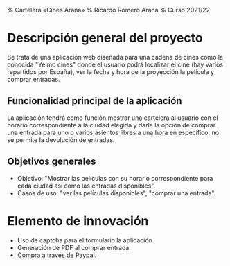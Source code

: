 % Cartelera «Cines Arana»
% Ricardo Romero Arana
% Curso 2021/22

# Descripción general del proyecto

Se trata de una aplicación web diseñada para una cadena de cines como la conocida "Yelmo cines" 
donde el usuario podrá localizar el cine (hay varios repartidos por España), ver la fecha y hora
de la proyección la película y comprar entradas.

## Funcionalidad principal de la aplicación

La aplicación tendrá como función mostrar una cartelera al usuario con el horario correspondiente
a la ciudad elegida y darle la opción de comprar una entrada para uno o varios asientos libres a una hora en específico, no se permite la devolución de entradas.


## Objetivos generales

* Objetivo: "Mostrar las películas con su horario correspondiente para cada ciudad así como las entradas disponibles".
* Casos de uso: "ver las películas disponibles", "comprar una entrada".

# Elemento de innovación

- Uso de captcha para el formulario la aplicación.
- Generación de PDF al comprar entrada.
- Compra a través de Paypal.
